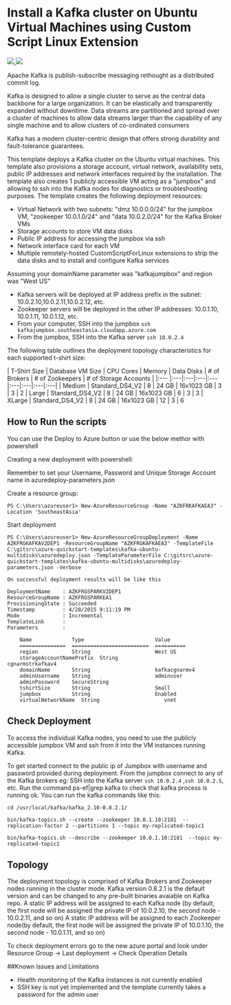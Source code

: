 # Install a Kafka cluster on Ubuntu Virtual Machines using Custom Script Linux Extension

<a href="https://portal.azure.com/#create/Microsoft.Template/uri/https%3A%2F%2Fraw.githubusercontent.com%2FAzure%2Fazure-quickstart-templates%2Fmaster%2Fkafka-ubuntu-multidisks%2Fazuredeploy.json" target="_blank">
    <img src="http://azuredeploy.net/deploybutton.png"/>
</a>
<a href="http://armviz.io/#/?load=https%3A%2F%2Fraw.githubusercontent.com%2FAzure%2Fazure-quickstart-templates%2Fmaster%2Fkafka-ubuntu-multidisks%2Fazuredeploy.json" target="_blank">
    <img src="http://armviz.io/visualizebutton.png"/>
</a>

Apache Kafka is publish-subscribe messaging rethought as a distributed commit log.

Kafka is designed to allow a single cluster to serve as the central data backbone for a large organization. It can be elastically and transparently expanded without downtime. Data streams are partitioned and spread over a cluster of machines to allow data streams larger than the capability of any single machine and to allow clusters of co-ordinated consumers

Kafka has a modern cluster-centric design that offers strong durability and fault-tolerance guarantees.

This template deploys a Kafka cluster on the Ubuntu virtual machines. This template also provisions a storage account, virtual network, availability sets, public IP addresses and network interfaces required by the installation.
The template also creates 1 publicly accessible VM acting as a "jumpbox" and allowing to ssh into the Kafka nodes for diagnostics or troubleshooting purposes.
The template creates the following deployment resources:
* Virtual Network with two subnets: "dmz 10.0.0.0/24" for the jumpbox VM, "zookeeper 10.0.1.0/24" and "data 10.0.2.0/24" for the Kafka Broker VMs
* Storage accounts to store VM data disks
* Public IP address for accessing the jumpbox via ssh
* Network interface card for each VM
* Multiple remotely-hosted CustomScriptForLinux extensions to strip the data disks and to install and configure Kafka services

Assuming your domainName parameter was "kafkajumpbox" and region was "West US"
* Kafka servers will be deployed at IP address prefix in the subnet: 10.0.2.10,10.0.2.11,10.0.2.12, etc.
* Zookeeper servers will be deployed in the other IP addresses: 10.0.1.10, 10.0.1.11, 10.0.1.12, etc.
* From your computer, SSH into the jumpbox `ssh kafkajumpbox.southeastasia.cloudapp.azure.com`
* From the jumpbox, SSH into the Kafka server `ssh 10.0.2.4`

The following table outlines the deployment topology characteristics for each supported t-shirt size:

| T-Shirt Size | Database VM Size | CPU Cores | Memory | Data Disks | # of Brokers | # of Zookeepers | # of Storage Accounts |
|:--- |:---|:---|:---|:---|:---|:---|:---|:---|
| Medium | Standard_DS4_V2 | 8 | 24 GB | 16x1023 GB | 3 | 3 | 2
| Large | Standard_DS4_V2 | 8 | 24 GB | 16x1023 GB | 6 | 3 | 3
| XLarge | Standard_DS4_V2 | 8 | 24 GB | 16x1023 GB | 12 | 3 | 6

How to Run the scripts
----------------------

You can use the Deploy to Azure button or use the below methor with powershell

Creating a new deployment with powershell:

Remember to set your Username, Password and Unique Storage Account name in azuredeploy-parameters.json

Create a resource group:

    PS C:\Users\azureuser1> New-AzureResourceGroup -Name "AZKFRKAFKAEA3" -Location 'SoutheastAsia'

Start deployment

    PS C:\Users\azureuser1> New-AzureResourceGroupDeployment -Name AZKFRGKAFKAV2DEP1 -ResourceGroupName "AZKFRGKAFKAEA3" -TemplateFile C:\gitsrc\azure-quickstart-templates\kafka-ubuntu-multidisks\azuredeploy.json -TemplateParameterFile C:\gitsrc\azure-quickstart-templates\kafka-ubuntu-multidisks\azuredeploy-parameters.json -Verbose

    On successful deployment results will be like this

	DeploymentName    : AZKFRGSPARKV2DEP1
	ResourceGroupName : AZKFRGSPARKEA1
	ProvisioningState : Succeeded
	Timestamp         : 4/28/2015 9:11:19 PM
	Mode              : Incremental
	TemplateLink      :
	Parameters        :

	    Name             Type                       Value
	    ===============  =========================  ==========
	    region           String                     West US
	    storageAccountNamePrefix  String                     cgnarmstrkafkav4
	    domainName       String                     kafkacgnarmv4
	    adminUsername    String                     adminuser
	    adminPassword    SecureString
	    tshirtSize       String                     Small
	    jumpbox          String                     Enabled
	    virtualNetworkName  String                     vnet

Check Deployment
----------------

To access the individual Kafka nodes, you need to use the publicly accessible jumpbox VM and ssh from it into the VM instances running Kafka.

To get started connect to the public ip of Jumpbox with username and password provided during deployment.
From the jumpbox connect to any of the Kafka brokers eg: SSH into the Kafka server `ssh 10.0.2.4` ,`ssh 10.0.2.5`, etc.
Run the command ps-ef|grep kafka to check that kafka process is running ok.
You can run the kafka commands like this:

	cd /usr/local/kafka/kafka_2.10-0.8.2.1/

	bin/kafka-topics.sh --create --zookeeper 10.0.1.10:2181  --replication-factor 2 --partitions 1 --topic my-replicated-topic1

	bin/kafka-topics.sh --describe --zookeeper 10.0.1.10:2181  --topic my-replicated-topic1

Topology
--------

The deployment topology is comprised of Kafka Brokers and Zookeeper nodes running in the cluster mode.
Kafka version 0.8.2.1 is the default version and can be changed to any pre-built binaries avaiable on Kafka repo.
A static IP address will be assigned to each Kafka node (by default, the first node will be assigned the private IP of 10.0.2.10, the second node - 10.0.2.11, and so on)
A static IP address will be assigned to each Zookeeper node(by default, the first node will be assigned the private IP of 10.0.1.10, the second node - 10.0.1.11, and so on)

To check deployment errors go to the new azure portal and look under Resource Group -> Last deployment -> Check Operation Details

##Known Issues and Limitations
- Health monitoring of the Kafka instances is not currently enabled
- SSH key is not yet implemented and the template currently takes a password for the admin user
